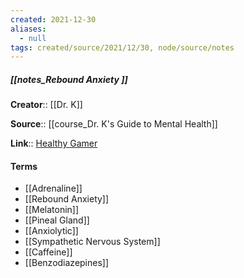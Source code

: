 ```yaml
---
created: 2021-12-30 
aliases:
  - null
tags: created/source/2021/12/30, node/source/notes
---
```


##### [[notes_Rebound Anxiety ]]
**Creator**:: [[Dr. K]]
 
**Source**:: [[course_Dr. K's Guide to Mental Health]]

**Link**:: [Healthy Gamer](https://coaching.healthygamer.gg/guide/lessons/rebound-anxiety)

#### Terms
- [[Adrenaline]]
- [[Rebound Anxiety]]
- [[Melatonin]]
- [[Pineal Gland]]
- [[Anxiolytic]]
- [[Sympathetic Nervous System]]
- [[Caffeine]]
- [[Benzodiazepines]]